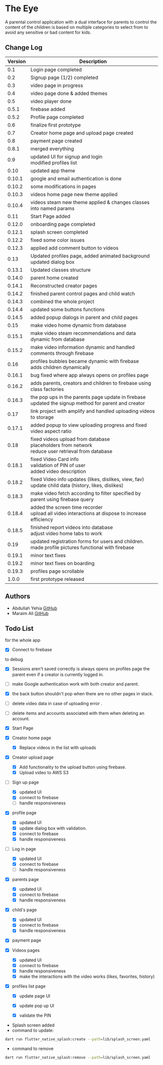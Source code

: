 # The Eye

A parental control application with a dual interface for parents to control
the content of the children is based on multiple categories to select from
to avoid any sensitive or bad content for kids.

## Change Log

| Version | Description                                                                                               |
|---------|-----------------------------------------------------------------------------------------------------------|
| 0.1     | Login page completed                                                                                      |
| 0.2     | Signup page (1/2) completed                                                                               |
| 0.3     | video page in progress                                                                                    |
| 0.4     | video page done & added themes                                                                            |
| 0.5     | video player done                                                                                         |
| 0.5.1   | firebase added                                                                                            |
| 0.5.2   | Profile page completed                                                                                    |
| 0.6     | finalize first prototype                                                                                  |
| 0.7     | Creator home page and upload page created                                                                 |
| 0.8     | payment page created                                                                                      |
| 0.8.1   | merged everything                                                                                         |
| 0.9     | updated UI for signup and login<br/> modified profiles list                                               |
| 0.10    | updated app theme                                                                                         |
| 0.10.1  | google and email authentication is done                                                                   |
| 0.10.2  | some modifications in pages                                                                               |
| 0.10.3  | videos home page new theme applied                                                                        |
| 0.10.4  | videos steam new theme applied & changes classes into named params                                        |
| 0.11    | Start Page added                                                                                          |
| 0.12.0  | onboarding page completed                                                                                 |
| 0.12.1  | splash screen completed                                                                                   |
| 0.12.2  | fixed some color issues                                                                                   |
| 0.12.3  | applied add comment button to videos                                                                      |
| 0.13    | Updated profiles page, added animated background <br/>updated dialog box                                  |
| 0.13.1  | Updated classes structure                                                                                 |
| 0.14.0  | parent home created                                                                                       |
| 0.14.1  | Reconstructed creator pages                                                                               |
| 0.14.2  | finished parent control pages and child watch                                                             |
| 0.14.3  | combined the whole project                                                                                |
| 0.14.4  | updated some buttons functions                                                                            |
| 0.14.5  | added popup dialogs in parent and child pages                                                             |
| 0.15    | make video home dynamic from database                                                                     |
| 0.15.1  | make video steam recommendations and data dynamic from database                                           |
| 0.15.2  | make video information dynamic and handled comments through firebase                                      |
| 0.16    | profiles bubbles became dynamic with firebase <br/>adds children dynamically                              |
| 0.16.1  | bug fixed where app always opens on profiles page                                                         |
| 0.16.2  | adds parents, creators and children to firebase using class factories                                     |
| 0.16.3  | the pop ups in the parents page update in firebase <br/>updated the signup method for parent and creator  |
| 0.17    | link project with amplify and handled uploading videos to storage                                         |
| 0.17.1  | added popup to view uploading progress and fixed video aspect ratio                                       |
| 0.18    | fixed videos upload from database <br/>placeholders from network <br/>reduce user retrieval from database |
| 0.18.1  | fixed Video Card info <br/>validation of PIN of user <br/>added video description                         |
| 0.18.2  | fixed Video info updates (likes, dislikes, view, fav) <br/>update child data (history, likes, dislikes)   |
| 0.18.3  | make video fetch according to filter specified by parent using firebase query                             |
| 0.18.4  | added the screen time recorder <br/>upload all video interactions at dispose to increase efficiency       |
| 0.18.5  | finished report videos into database <br/>adjust video home tabs to work                                  |
| 0.19    | updated registration forms for users and children. <br/>made profile pictures functional with firebase    |
| 0.19.1  | minor text fixes                                                                                          |
| 0.19.2  | minor text fixes on boarding                                                                              |
| 0.19.3  | profiles page scrollable                                                                                  |
| 1.0.0   | first prototype released                                                                                  |

## Authors

- Abdullah Yehia [GitHub](https://github.com/A-Yehia19)
- Maraim Ali [GitHub](https://github.com/mariam2001)

## Todo List

for the whole app
- [x] Connect to firebase

to debug
- [x] Sessions aren't saved correctly is always opens on profiles page the parent even if a creator is currently logged in.
- [ ] make Google authentication work with both creator and parent.
- [x] the back button shouldn't pop when there are no other pages in stack.
- [ ] delete video data in case of uploading error .
- [ ] delete items and accounts associated with them when deleting an account.

- [x] Start Page
- [x] Creator home page
  - [x] Replace videos in the list with uploads 
- [x] Creator upload page
  - [x] Add functionality to the upload button using firebase.
  - [x] Upload video to AWS S3
- [ ] Sign up page
  - [x] updated UI
  - [x] connect to firebase
  - [ ] handle responsiveness
- [x] profile page
  - [x] updated UI
  - [x] update dialog box with validation.
  - [x] connect to firebase
  - [x] handle responsiveness
- [ ] Log in page
  - [x] updated UI
  - [x] connect to firebase
  - [ ] handle responsiveness
- [x] parents page
  - [x] updated UI
  - [x] connect to firebase
  - [x] handle responsiveness
- [x] child's page
  - [x] updated UI
  - [x] connect to firebase
  - [x] handle responsiveness
- [x] payment page
- [x] Videos pages
  - [x] updated UI
  - [x] connect to firebase
  - [x] handle responsiveness
  - [x] make the interactions with the video works (likes, favorites, history)
- [x] profiles list page
  - [x] update page UI
  - [x] update pop up UI
  - [x] validate the PIN


- Splash screen added
- command to update:

```bash
dart run flutter_native_splash:create --path=lib/splash_screen.yaml
```

- command to remove

```bash
dart run flutter_native_splash:remove --path=lib/splash_screen.yaml
```
